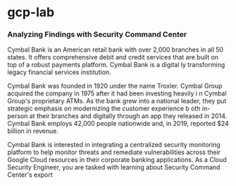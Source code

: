 # gcp-lab  
    
### Analyzing Findings with Security Command Center    
 
Cymbal Bank is an American retail bank with over 2,000 branches in all 50 states. It offers comprehensive debit and credit services that are built on top of a robust payments platform. Cymbal Bank is a digital ly transforming legacy financial services institution.
 
Cymbal Bank was founded in 1920 under the name Troxler.  Cymbal Group acquired the company in 1975 after it had been investing heavily i n Cymbal Group's proprietary ATMs. As the bank grew into a national leader, they put strategic emphasis on modernizing the customer experience b oth in-person at their branches and digitally through an app they released in 2014. Cymbal Bank employs 42,000 people nationwide and, in 2019, reported $24 billion in revenue.

Cymbal Bank is interested in integrating a centralized security monitoring platform to help monitor threats and remediate vulnerabilities across their Google Cloud resources in their corporate banking applications. As a Cloud Security Engineer, you are tasked with learning about Security Command Center's export
